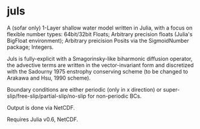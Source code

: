 # juls
A (sofar only) 1-Layer shallow water model written in Julia, with a focus on flexible number types: 64bit/32bit Floats; Arbitrary precision floats (Julia's BigFloat environment); Arbitrary preicision Posits via the SigmoidNumber package; Integers.

Juls is fully-explicit with a Smagorinsky-like biharmonic diffusion operator, the advective terms are written in the vector-invariant form and discretized with the Sadourny 1975 enstrophy conserving scheme (to be changed to Arakawa and Hsu, 1990 scheme).

Boundary conditions are either periodic (only in x direction) or super-slip/free-slip/partial-slip/no-slip for non-periodic BCs.

Output is done via NetCDF.

Requires Julia v0.6, NetCDF.
